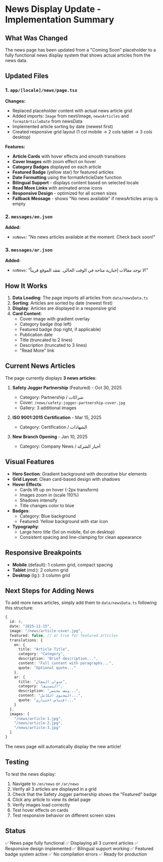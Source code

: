 # News Display Update - Implementation Summary

## What Was Changed

The news page has been updated from a "Coming Soon" placeholder to a fully functional news display system that shows actual articles from the news data.

## Updated Files

### 1. `app/[locale]/news/page.tsx`

**Changes:**

- Replaced placeholder content with actual news article grid
- Added imports: `Image` from next/image, `newsArticles` and `formatArticleDate` from newsData
- Implemented article sorting by date (newest first)
- Created responsive grid layout (1 col mobile → 2 cols tablet → 3 cols desktop)

**Features:**

- **Article Cards** with hover effects and smooth transitions
- **Cover Images** with zoom effect on hover
- **Category Badges** displayed on each article
- **Featured Badge** (yellow star) for featured articles
- **Date Formatting** using the formatArticleDate function
- **Bilingual Support** - displays content based on selected locale
- **Read More Links** with animated arrow icons
- **Responsive Design** - optimized for all screen sizes
- **Fallback Message** - shows "No news available" if newsArticles array is empty

### 2. `messages/en.json`

**Added:**

- `noNews`: "No news articles available at the moment. Check back soon!"

### 3. `messages/ar.json`

**Added:**

- `noNews`: "لا توجد مقالات إخبارية متاحة في الوقت الحالي. تفقد الموقع قريباً!"

## How It Works

1. **Data Loading**: The page imports all articles from `data/newsData.ts`
2. **Sorting**: Articles are sorted by date (newest first)
3. **Display**: Articles are displayed in a responsive grid
4. **Card Content**:
   - Cover image with gradient overlay
   - Category badge (top left)
   - Featured badge (top right, if applicable)
   - Publication date
   - Title (truncated to 2 lines)
   - Description (truncated to 3 lines)
   - "Read More" link

## Current News Articles

The page currently displays **3 news articles**:

1. **Safety Jogger Partnership** (Featured) - Oct 30, 2025

   - Category: Partnership / شراكات
   - Cover: `/news/safety-jogger-partnership-cover.jpg`
   - Gallery: 3 additional images

2. **ISO 9001:2015 Certification** - Mar 15, 2025

   - Category: Certification / الشهادات

3. **New Branch Opening** - Jan 10, 2025
   - Category: Company News / أخبار الشركة

## Visual Features

- **Hero Section**: Gradient background with decorative blur elements
- **Grid Layout**: Clean card-based design with shadows
- **Hover Effects**:
  - Cards lift up on hover (-2px transform)
  - Images zoom in (scale 110%)
  - Shadows intensify
  - Title changes color to blue
- **Badges**:
  - Category: Blue background
  - Featured: Yellow background with star icon
- **Typography**:
  - Large hero title (5xl on mobile, 6xl on desktop)
  - Consistent spacing and line-clamping for clean appearance

## Responsive Breakpoints

- **Mobile** (default): 1 column grid, compact spacing
- **Tablet** (md:): 2 column grid
- **Desktop** (lg:): 3 column grid

## Next Steps for Adding News

To add more news articles, simply add them to `data/newsData.ts` following this structure:

```typescript
{
  id: 4,
  date: "2025-11-15",
  image: "/news/article-cover.jpg",
  featured: false, // or true for featured articles
  translations: {
    en: {
      title: "Article Title",
      category: "Category",
      description: "Brief description...",
      content: "Full content with paragraphs...",
      quote: "Optional quote..."
    },
    ar: {
      title: "عنوان المقال",
      category: "التصنيف",
      description: "وصف مختصر...",
      content: "المحتوى الكامل...",
      quote: "اقتباس اختياري..."
    }
  },
  images: [
    "/news/article-1.jpg",
    "/news/article-2.jpg",
    "/news/article-3.jpg"
  ]
}
```

The news page will automatically display the new article!

## Testing

To test the news display:

1. Navigate to `/en/news` or `/ar/news`
2. Verify all 3 articles are displayed in a grid
3. Check that the Safety Jogger partnership shows the "Featured" badge
4. Click any article to view its detail page
5. Verify images load correctly
6. Test hover effects on cards
7. Test responsive behavior on different screen sizes

## Status

✅ News page fully functional
✅ Displaying all 3 current articles
✅ Responsive design implemented
✅ Bilingual support working
✅ Featured badge system active
✅ No compilation errors
✅ Ready for production
